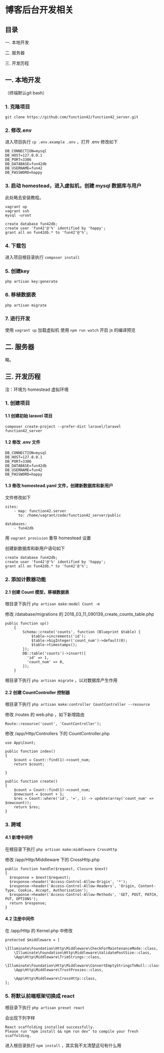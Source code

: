 # 博客后台开发相关

## 目录
一. 本地开发

二. 服务器

三. 开发历程

## 一. 本地开发
（终端默认git bash）

### 1. 克隆项目
```
git clone https://github.com/function42/function42_server.git
```

### 2. 修改.env
进入项目执行 `cp .env.example .env` ，打开 .env 修改如下
```
DB_CONNECTION=mysql
DB_HOST=127.0.0.1
DB_PORT=3306
DB_DATABASE=fun42db
DB_USERNAME=fun42
DB_PASSWORD=happy
```

### 3. 启动 homestead，进入虚拟机，创建 mysql 数据库与用户
此处略去安装教程。

```
vagrant up
vagrant ssh
mysql -uroot
```

```
create database fun42db;
create user 'fun42'@'%' identified by 'happy';
grant all on fun42db.* to 'fun42'@'%';
```

### 4. 下载包
进入项目根目录执行 `composer install`

### 5. 创建key
`php artisan key:generate`

### 6. 移植数据表
`php artisan migrate`

### 7. 进行开发
使用 `vagrant up` 加载虚拟机
使用 `npm run watch` 开启 js 的编译预览

## 二. 服务器

略。


## 三. 开发历程

注：环境为 homestead 虚拟环境

### 1. 创建项目

#### 1.1 创建初始 laravel 项目
```
composer create-project --prefer-dist laravel/laravel function42_server
```

#### 1.2 修改 .env 文件

```
DB_CONNECTION=mysql
DB_HOST=127.0.0.1
DB_PORT=3306
DB_DATABASE=fun42db
DB_USERNAME=fun42
DB_PASSWORD=happy
```

#### 1.3 修改 homestead.yaml 文件，创建新数据库和新用户
文件修改如下

```
sites:
    - map: function42.server
      to: /home/vagrant/code/function42_server/public

databases:
    - fun42db
```
用 `vagrant provision` 重导 homestead 设置

创建新数据库和新用户语句如下

```
create database fun42db;
create user 'fun42'@'%' identified by 'happy';
grant all on fun42db.* to 'fun42'@'%';
```

### 2. 添加计数器功能

#### 2.1 创建 Count 模型，移植数据表
根目录下执行 `php artisan make:model Count -m`

修改 /database/migrations 的 2018_03_11_090139_create_counts_table.php

```
public function up()
    {
        Schema::create('counts', function (Blueprint $table) {
            $table->increments('id');
            $table->bigInteger('count_num')->default(0);
            $table->timestamps();
        });
        DB::table('counts')->insert([
          'id' => 1,
          'count_num' => 0,
        ]);
    }
```

根目录下执行 `php artisan migrate` ，以对数据库产生作用

#### 2.2 创建 CountController 控制器
根目录下执行 `php artisan make:controller CountController --resource`

修改 /routes 的 web.php ，如下新增路由

```
Route::resource('count', 'CountController');
```

修改 /app/Http/Controllers 下的 CountController.php

```
use App\Count;

public function index()
{
    $count = Count::find(1)->count_num;
    return $count;

}

public function create()
{
    $count = Count::find(1)->count_num;
    $newcount = $count + 1;
    $res = Count::where('id', '=', 1) -> update(array('count_num' => $newcount));
    return $res;
}
```

### 3. 跨域

#### 4.1 新增中间件
在根目录下执行 `php artisan make:middleware CrossHttp`

修改 /app/Http/Middleware 下的 CrossHttp.php

```
public function handle($request, Closure $next)
{
  $response = $next($request);
  $response->header('Access-Control-Allow-Origin', '*');
  $response->header('Access-Control-Allow-Headers', 'Origin, Content-Type, Cookie, Accept, Authorization');
  $response->header('Access-Control-Allow-Methods', 'GET, POST, PATCH, PUT, OPTIONS');
  return $response;
}
```

#### 4.2 注册中间件
在 /app/Http 的 Kernel.php 中修改

```
protected $middleware = [
    \Illuminate\Foundation\Http\Middleware\CheckForMaintenanceMode::class,
    \Illuminate\Foundation\Http\Middleware\ValidatePostSize::class,
    \App\Http\Middleware\TrimStrings::class,
    \Illuminate\Foundation\Http\Middleware\ConvertEmptyStringsToNull::class,
    \App\Http\Middleware\TrustProxies::class,

    \App\Http\Middleware\CrossHttp::class,
];
```

### 5. 将默认前端框架切换成 react
根目录下执行 `php artisan preset react`

会出现下列字样

```
React scaffolding installed successfully.
Please run "npm install && npm run dev" to compile your fresh scaffolding.
```

进入根目录执行 `npm install` ，其实我不太清楚这句有什么用